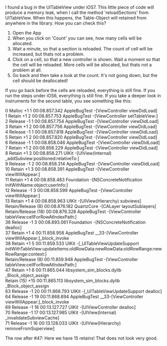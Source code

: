 I found a bug in the UITableView under iOS7. This little piece of code will produce a memory leak, when I call the method 'reloadSections' from UITableView. When this happens, the Table-Object will retained from anywhere in the library. How you can check this?

1. Open the App
2. When you click on 'Count' you can see, how many cells will be allocated.
3. Wait a minute, so that a section is reloaded. The count of cell will be increased, but thats not a problem.
4. Click on a cell, so that a new controller is shown. Wait a moment so that the cell will be reloaded. More cells will be allocated, but thats not a problem at all.
5. Go back and then take a look at the count. It's not going down, but the cell should be deallocated!

If you go back before the cells are reloaded, everything is still fine. If you run the steps under iOS6, everything is still fine. If you take a deeper look in instruments for the second table, you see something like this:

>
  0	Malloc	+1	1	00:08.857.342	AppleBugTest	-[ViewController viewDidLoad]  
  1	Retain	+1	2	00:08.857.753	AppleBugTest	-[ViewController setTableView:]  
  2	Release	-1	1	00:08.857.754	AppleBugTest	-[ViewController viewDidLoad]  
  3	Retain	+1	2	00:08.857.756	AppleBugTest	-[ViewController viewDidLoad]  
  4	Release	-1	1	00:08.857.818	AppleBugTest	-[ViewController viewDidLoad]  
  5	Retain	+1	2	00:08.857.820	AppleBugTest	-[ViewController viewDidLoad]  
  6	Release	-1	1	00:08.858.046	AppleBugTest	-[ViewController viewDidLoad]  
  7	Retain	+1	2	00:08.858.229	AppleBugTest	-[ViewController viewDidLoad]  
  8	Retain	+1	3	00:08.858.271	UIKit	-[UIView(Internal) _addSubview:positioned:relativeTo:]  
  9	Release	-1	2	00:08.858.314	AppleBugTest	-[ViewController viewDidLoad]  
  10	Retain	+1	3	00:08.858.391	AppleBugTest	-[ViewController viewWillAppear:]  
  11	Retain	+1	4	00:08.858.483	Foundation	-[NSConcreteNotification initWithName:object:userInfo:]  
  12	Release	-1	3	00:08.858.599	AppleBugTest	-[ViewController viewWillAppear:]  
  13	Retain	+1	4	00:08.858.963	UIKit	-[UIView(Hierarchy) subviews]  
   	Retain/Release (8)		 	00:08.876.182	QuartzCore	-[CALayer layoutSublayers]  
   	Retain/Release (18)		 	00:08.876.328	AppleBugTest	-[ViewController tableView:cellForRowAtIndexPath:]  
  36	Release	-1	3	00:08.893.061	Foundation	-[NSConcreteNotification dealloc]  
  37	Retain	+1	4	00:11.858.958	AppleBugTest	__33-[ViewController viewWillAppear:]_block_invoke  
  38	Retain	+1	5	00:11.859.533	UIKit	-[_UITableViewUpdateSupport initWithTableView:updateItems:oldRowData:newRowData:oldRowRange:newRowRange:context:]  
   	Retain/Release (8)		 	00:11.859.948	AppleBugTest	-[ViewController tableView:cellForRowAtIndexPath:]  
  47	Retain	+1	6	00:11.865.044	libsystem_sim_blocks.dylib	_Block_object_assign  
   	Retain (15)	+15	 	00:11.865.113	libsystem_sim_blocks.dylib	_Block_object_assign  
  63	Release	-1	20	00:11.868.793	UIKit	-[_UITableViewUpdateSupport dealloc]  
  64	Release	-1	19	00:11.868.894	AppleBugTest	__33-[ViewController viewWillAppear:]_block_invoke  
  69	Release	-1	18	00:13.127.727	UIKit	-[UIViewController dealloc]  
  70	Release	-1	17	00:13.127.985	UIKit	-[UIView(Internal) _invalidateSubviewCache]  
  71	Release	-1	16	00:13.128.033	UIKit	-[UIView(Hierarchy) removeFromSuperview]  

The row after #47: Here we have 15 retains! That does not look very good.